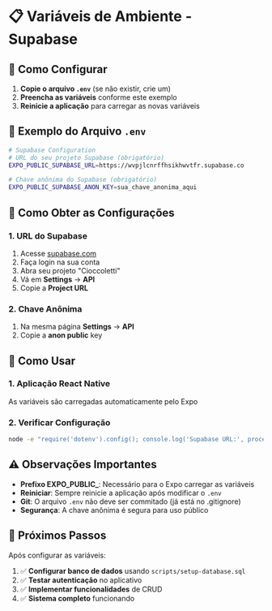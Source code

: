 # 📋 Variáveis de Ambiente - Supabase

## 🔧 Como Configurar

1. **Copie o arquivo `.env`** (se não existir, crie um)
2. **Preencha as variáveis** conforme este exemplo
3. **Reinicie a aplicação** para carregar as novas variáveis

## 📝 Exemplo do Arquivo `.env`

```bash
# Supabase Configuration
# URL do seu projeto Supabase (obrigatório)
EXPO_PUBLIC_SUPABASE_URL=https://wvpjlcnrffhsikhwvtfr.supabase.co

# Chave anônima do Supabase (obrigatório)
EXPO_PUBLIC_SUPABASE_ANON_KEY=sua_chave_anonima_aqui
```

## 🔧 Como Obter as Configurações

### 1. URL do Supabase
1. Acesse [supabase.com](https://supabase.com)
2. Faça login na sua conta
3. Abra seu projeto "Cioccoletti"
4. Vá em **Settings** → **API**
5. Copie a **Project URL**

### 2. Chave Anônima
1. Na mesma página **Settings** → **API**
2. Copie a **anon public** key

## 📱 Como Usar

### 1. Aplicação React Native
As variáveis são carregadas automaticamente pelo Expo

### 2. Verificar Configuração
```bash
node -e "require('dotenv').config(); console.log('Supabase URL:', process.env.EXPO_PUBLIC_SUPABASE_URL)"
```

## ⚠️ Observações Importantes

- **Prefixo EXPO_PUBLIC_**: Necessário para o Expo carregar as variáveis
- **Reiniciar**: Sempre reinicie a aplicação após modificar o `.env`
- **Git**: O arquivo `.env` não deve ser commitado (já está no .gitignore)
- **Segurança**: A chave anônima é segura para uso público

## 🚀 Próximos Passos

Após configurar as variáveis:

1. ✅ **Configurar banco de dados** usando `scripts/setup-database.sql`
2. ✅ **Testar autenticação** no aplicativo
3. ✅ **Implementar funcionalidades** de CRUD
4. ✅ **Sistema completo** funcionando
